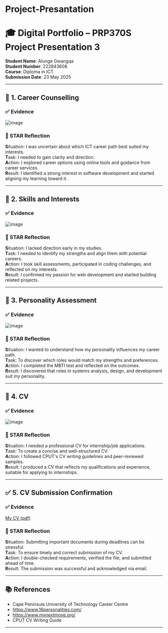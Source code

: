 # Project-Presantation
# 🎓 Digital Portfolio – PRP370S Project Presentation 3
**Student Name**: Alunge Gwangqa  
**Student Number**: 222843608  
**Course**: Diploma in ICT  
**Submission Date**: 23 May 2025  

---

## 📌 1. Career Counselling

### ✅ Evidence
![image](https://github.com/user-attachments/assets/6d637dba-66e9-4eb5-9c80-3e6c1b64e465)


### 🌟 STAR Reflection
**S**ituation: I was uncertain about which ICT career path best suited my interests.  
**T**ask: I needed to gain clarity and direction.  
**A**ction: I explored career options using online tools and guidance from career services.  
**R**esult: I identified a strong interest in software development and started aligning my learning toward it.

---

## 🔧 2. Skills and Interests

### ✅ Evidence
![image](https://github.com/user-attachments/assets/f5504136-4c5a-494f-8419-41c2428cd075)


### 🌟 STAR Reflection
**S**ituation: I lacked direction early in my studies.  
**T**ask: I needed to identify my strengths and align them with potential careers.  
**A**ction: I took skill assessments, participated in coding challenges, and reflected on my interests.  
**R**esult: I confirmed my passion for web development and started building related projects.

---

## 🧠 3. Personality Assessment

### ✅ Evidence
![image](https://github.com/user-attachments/assets/214694c2-1f70-4a20-ba09-a0d4f28fccc5)


### 🌟 STAR Reflection
**S**ituation: I wanted to understand how my personality influences my career path.  
**T**ask: To discover which roles would match my strengths and preferences.  
**A**ction: I completed the MBTI test and reflected on the outcomes.  
**R**esult: I discovered that roles in systems analysis, design, and development suit my personality.

---

## 📄 4. CV

### ✅ Evidence
![image](https://github.com/user-attachments/assets/e63e3f62-85f6-4fff-b94a-4e3bd1e4b7f9)


### 🌟 STAR Reflection
**S**ituation: I needed a professional CV for internship/job applications.  
**T**ask: To create a concise and well-structured CV.  
**A**ction: I followed CPUT's CV writing guidelines and peer-reviewed samples.  
**R**esult: I produced a CV that reflects my qualifications and experience, suitable for applying to internships.

---

## ✅ 5. CV Submission Confirmation

### ✅ Evidence
[My CV (pdf)](https://github.com/AlungeGwangqa/Project-Presantation/blob/main/CURRICULUM%2BVITAE%2BOF%2BALUNGE.pdf)
### 🌟 STAR Reflection
**S**ituation: Submitting important documents during deadlines can be stressful.  
**T**ask: To ensure timely and correct submission of my CV.  
**A**ction: I double-checked requirements, verified the file, and submitted ahead of time.  
**R**esult: The submission was successful and acknowledged via email.

---

## 📚 References
- Cape Peninsula University of Technology Career Centre  
- https://www.16personalities.com/  
- https://www.mynextmove.org/  
- CPUT CV Writing Guide  

---

